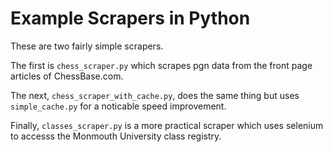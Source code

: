 Example Scrapers in Python
=============

These are two fairly simple scrapers.

The first is `chess_scraper.py` which scrapes pgn data from the front page articles of ChessBase.com.

The next, `chess_scraper_with_cache.py`, does the same thing but uses `simple_cache.py` for a noticable speed improvement.

Finally, `classes_scraper.py` is a more practical scraper which uses selenium to accesss the Monmouth University class registry.
